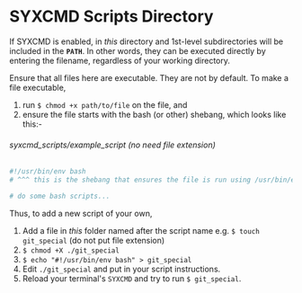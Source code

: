 # SYXCMD Scripts Directory

If SYXCMD is enabled, in *this* directory and 1st-level subdirectories will be included in the **`PATH`**. In other words, they can be executed directly by entering the filename, regardless of your working directory.

Ensure that all files here are executable. They are not by default. To make a file executable,
1) run `$ chmod +x path/to/file` on the file, and
2) ensure the file starts with the bash (or other) shebang, which looks like this:-

###### syxcmd_scripts/example_script (no need file extension)
```bash
#!/usr/bin/env bash
# ^^^ this is the shebang that ensures the file is run using /usr/bin/env bash, which resolves to bash on all common OSes.

# do some bash scripts...
```

Thus, to add a new script of your own,
1) Add a file in *this* folder named after the script name e.g. `$ touch git_special` (do not put file extension)
2) `$ chmod +X ./git_special`
3) `$ echo "#!/usr/bin/env bash" > git_special`
4) Edit `./git_special` and put in your script instructions.
5) Reload your terminal's `SYXCMD` and try to run `$ git_special`.